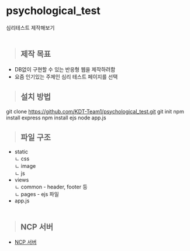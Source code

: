 # psychological_test
심리테스트 제작해보기
<br><br>

> ## 제작 목표
- DB없이 구현할 수 있는 반응형 웹을 제작하려함
- 요즘 인기있는 주제인 심리 테스트 페이지를 선택

> ## 설치 방법
git clone https://github.com/KDT-Team1/psychological_test.git
git init
npm install express
npm install ejs
node app.js

> ## 파일 구조
* static<br>
 ㄴ css<br>
 ㄴ image<br>
 ㄴ js<br>
* views<br>
 ㄴ common - header, footer 등<br>
 ㄴ pages - ejs 파일<br>
* app.js
<br><br>

> ## NCP 서버
* [NCP 서버](http://115.85.180.118:8080/)
